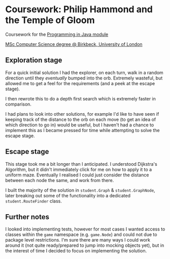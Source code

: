 # Coursework: Philip Hammond and the Temple of Gloom

Coursework for the [Programming in Java module](https://moodle.bbk.ac.uk/course/view.php?id=16449)  

[MSc Computer Science degree @ Birkbeck, University of London](http://dcs.bbk.ac.uk/study-with-us/postgraduate/msc-computer-science/)

## Exploration stage
For a quick initial solution I had the explorer, on each turn, walk in a random direction until they *eventually* bumped into the orb. Extremely wasteful, but allowed me to get a feel for the requirements (and a peek at the escape stage).

I then rewrote this to do a depth first search which is extremely faster in comparison.

I had plans to look into other solutions, for example I'd like to have seen if keeping track of the distance to the orb on each move (to get an idea of which direction to go in) would be useful, but I haven't had a chance to implement this as I became pressed for time while attempting to solve the escape stage.

## Escape stage
This stage took me a bit longer than I anticipated. I understood Dijkstra's Algorithm, but it didn't immediately click for me on how to apply it to a uniform maze. Eventually I realised I could just consider the distance between each node the same, and work from there.

I built the majority of the solution in `student.Graph` & `student.GraphNode`, later breaking out some of the functionality into a dedicated `student.RouteFinder` class.

## Further notes
I looked into implementing tests, however for most cases I wanted access to classes within the `game` namespace (e.g. `game.Node`) and could not due to package level restrictions. I'm sure there are many ways I could work around it (not quite ready/prepared to jump into mocking objects yet), but in the interest of time I decided to focus on implementing the solution.